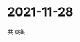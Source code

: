 # 2021-11-28
  共 0条

  <!-- BEGIN -->
  <!-- 最后更新时间Sun Nov 28 2021 12:06:46 GMT+0000 (Coordinated Universal Time) -->
  
  <!-- END -->
  
  